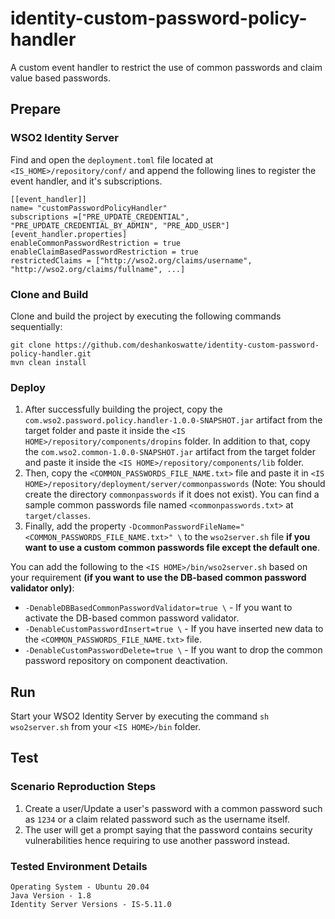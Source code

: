 # identity-custom-password-policy-handler

A custom event handler to restrict the use of common passwords and claim value based passwords.

## Prepare

### WSO2 Identity Server

Find and open the `deployment.toml` file located at `<IS_HOME>/repository/conf/` and append the following lines to
register the event handler, and it's subscriptions.

```
[[event_handler]]
name= "customPasswordPolicyHandler"
subscriptions =["PRE_UPDATE_CREDENTIAL", "PRE_UPDATE_CREDENTIAL_BY_ADMIN", "PRE_ADD_USER"]
[event_handler.properties]
enableCommonPasswordRestriction = true
enableClaimBasedPasswordRestriction = true
restrictedClaims = ["http://wso2.org/claims/username", "http://wso2.org/claims/fullname", ...]
```

### Clone and Build

Clone and build the project by executing the following commands sequentially:

```
git clone https://github.com/deshankoswatte/identity-custom-password-policy-handler.git
mvn clean install
```

### Deploy

1. After successfully building the project, copy the `com.wso2.password.policy.handler-1.0.0-SNAPSHOT.jar`
   artifact from the target folder and paste it inside the `<IS HOME>/repository/components/dropins` folder. In addition
   to that, copy the `com.wso2.common-1.0.0-SNAPSHOT.jar` artifact from the target folder and paste it inside
   the `<IS HOME>/repository/components/lib` folder.
2. Then, copy the `<COMMON_PASSWORDS_FILE_NAME.txt>` file and paste it
   in `<IS HOME>/repository/deployment/server/commonpasswords` (Note: You should create the directory `commonpasswords`
   if it does not exist). You can find a sample common passwords file named `<commonpasswords.txt>` at `target/classes`.
3. Finally, add the property `-DcommonPasswordFileName="<COMMON_PASSWORDS_FILE_NAME.txt>" \` to the `wso2server.sh`
   file **if you want to use a custom common passwords file except the default one**.

You can add the following to the `<IS HOME>/bin/wso2server.sh` based on your requirement **(if you want to use the
DB-based common password validator only)**:

- `-DenableDBBasedCommonPasswordValidator=true \` - If you want to activate the DB-based common password validator.
- `-DenableCustomPasswordInsert=true \` - If you have inserted new data to the `<COMMON_PASSWORDS_FILE_NAME.txt>` file.
- `-DenableCustomPasswordDelete=true \` - If you want to drop the common password repository on component deactivation.

## Run

Start your WSO2 Identity Server by executing the command `sh wso2server.sh` from your `<IS HOME>/bin` folder.

## Test

### Scenario Reproduction Steps

1. Create a user/Update a user's password with a common password such as `1234` or a claim related password such as the
   username itself.
2. The user will get a prompt saying that the password contains security vulnerabilities hence requiring to use another
   password instead.

### Tested Environment Details

```
Operating System - Ubuntu 20.04
Java Version - 1.8
Identity Server Versions - IS-5.11.0
```